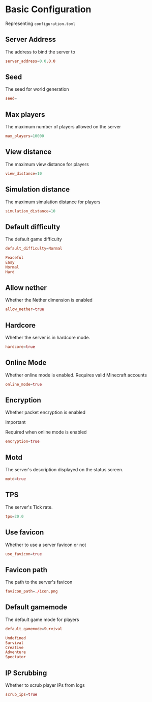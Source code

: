 # Basic Configuration

Representing `configuration.toml`

## Server Address

The address to bind the server to

```toml
server_address=0.0.0.0
```

## Seed

The seed for world generation

```toml
seed=
```

## Max players

The maximum number of players allowed on the server

```toml
max_players=10000
```

## View distance

The maximum view distance for players

```toml
view_distance=10
```

## Simulation distance

The maximum simulation distance for players

```toml
simulation_distance=10
```

## Default difficulty

The default game difficulty

```toml
default_difficulty=Normal
```

```toml
Peaceful
Easy
Normal
Hard
```

## Allow nether

Whether the Nether dimension is enabled

```toml
allow_nether=true
```

## Hardcore

Whether the server is in hardcore mode.

```toml
hardcore=true
```

## Online Mode

Whether online mode is enabled. Requires valid Minecraft accounts

```toml
online_mode=true
```

## Encryption

Whether packet encryption is enabled

> [!IMPORTANT]
> Required when online mode is enabled

```toml
encryption=true
```

## Motd

The server's description displayed on the status screen.

```toml
motd=true
```

## TPS

The server's Tick rate.

```toml
tps=20.0
```


## Use favicon

Whether to use a server favicon or not

```toml
use_favicon=true
```

## Favicon path

The path to the server's favicon

```toml
favicon_path=./icon.png
```

## Default gamemode

The default game mode for players

```toml
default_gamemode=Survival
```

```toml
Undefined
Survival
Creative
Adventure
Spectator
```

## IP Scrubbing

Whether to scrub player IPs from logs

```toml
scrub_ips=true
```
